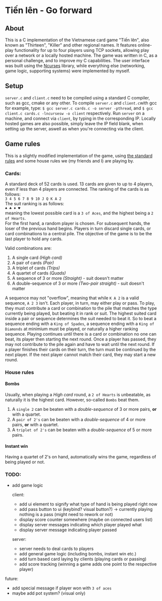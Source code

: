 Tiến lên - Go forward
========
## About
This is a C implementation of the Vietnamese card game "Tiến lên", also known as "Thirteen", "Killer" and other regional names. It features online-play functionality for up to four players using TCP sockets, allowing play over a network or a locally hosted machine.
The game was written in C, as a personal challenge, and to improve my C capabilities. The user interface was built using the [Ncurses](https://invisible-island.net/ncurses/) library, while everything else (networking, game logic, supporting systems) were implemented by myself.

## Setup
`server.c` and `client.c` need to be compiled using a standard C compiler, such as gcc, cmake or any other. 
To compile `server.c` and `client.c`with gcc for example, type: `$ gcc server.c cards.c -o server -pthread`, and `$ gcc client.c cards.c -lncursesw -o client` respectively.
Run `server` on a machine, and connect via `client`, by typing in the corresponding IP. Locally hosted games are also possible, simply leave the IP field blank, when setting up the server, aswell as when you're connecting via the client.

## Game rules
This is a slightly modified implementation of the game, using [the standard rules](https://en.wikipedia.org/wiki/Ti%E1%BA%BFn_l%C3%AAn) and some house rules we (my friends and I) are playing by.
### Cards:
A standard deck of 52 cards is used. 13 cards are given to up to 4 players, even if less than 4 players are connected. The ranking of the cards is as follows:  
`3 4 5 6 7 8 9 10 J Q K A 2`  
The suit ranking is as follows:  
`♠ ♣ ♦ ♥`  
meaning the lowest possible card is a `3 of Aces`, and the highest being a `2 of Hearts`.  
For the first hand, a random player is chosen. For subsequent hands, the loser of the previous hand begins. Players in turn discard single cards, or card combinations to a central pile. The objective of the game is to be the last player to hold any cards.  
  
Valid combinations are:
1. A single card *(High card)*
2. A pair of cards *(Pair)*
3. A triplet of cards *(Trips)*
4. A quartet of cards *(Quads)*
5. A sequence of 3 or more *(Straight)* - suit doesn't matter
6. A double-sequence of 3 or more *(Two-pair straight)* - suit doesn't matter

A sequence may not "overflow", meaning that while `K A 2` is a valid sequence, `A 2 3` isn't.
Each player, in turn, may either play or pass. To play, they must contribute a card or combination to the pile that matches the type currently being played, but beating it in rank or suit. The highest suited card inside a pair or sequence determines the suit needed to beat it. So to beat a sequence ending with a `King of Spades`, a sequence ending with a `King of Diamonds` at minimium must be played, or naturally a higher ranking sequence.
Playing continues until there is a card or combination no one can beat, its player then starting the next round. Once a player has passed, they may not contribute to the pile again and have to wait until the next round. 
If a player finishes their cards on their turn, the turn must be continued by the next player. If the next player cannot match their card, they may start a new round.

### House rules

#### Bombs
Usually, when playing a *High card* round, a `2 of Hearts` is unbeatable, as naturally it is the highest card. However, so-called `Bombs` beat them.
1. A `single 2` can be beaten with a *double-sequence* of 3 or more pairs, **or** with a quartet.
2. A `pair of 2's` can be beaten with a *double-sequence* of 4 or more pairs, **or** with a quartet.
3. A `triplet of 2's` can be beaten with a *double-sequence* of 5 or more pairs.

#### Instant win
Having a quartet of 2's on hand, automatically wins the game, regardless of being played or not.

### TODO:
- add game logic
  
  client:
  - add ui element to signify what type of hand is being played right now
  - add pass button to ui (keybind? visual button?) -> currently playing nothing is a pass (might need to rework or not)
  - display score counter somewhere (maybe on connected users list)
  - display server messages indicating which player played what
  - display server message indicating player passed

  server:
  - server needs to deal cards to players
  - add general game logic (including bombs, instant win etc.)
  - add turn based card laying by clients (playing cards or passing)
  - add score tracking (winning a game adds one point to the respective player)

future:
  - add special message if player won with `3 of aces`
  - maybe add pot system? (visual only)

